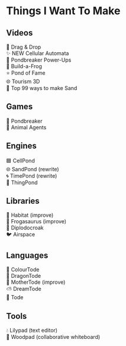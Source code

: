 # Things I Want To Make

## Videos
🐉 Drag & Drop<br>
✨ NEW Cellular Automata<br>
🤖 Pondbreaker Power-Ups<br>
🐸 Build-a-Frog<br>
⭐ Pond of Fame<br>
🌐 Tourism 3D<br>
🎩 Top 99 ways to make Sand<br>

## Games
🤖 Pondbreaker<br>
🚨 Animal Agents<br>

## Engines
🟦 CellPond<br>
🌐 SandPond (rewrite)<br>
🌀 TimePond (rewrite)<br>
💨 ThingPond<br>

## Libraries
🌱 Habitat (improve)<br>
🦖 Frogasaurus (improve)<br>
🦕 Diplodocroak<br>
🐦 Airspace<br>

## Languages
🌈 ColourTode<br>
🐉 DragonTode<br>
👑 MotherTode (improve)<br>
⛅ DreamTode<br>
🐸 Tode<br>

## Tools
💧 Lilypad (text editor)<br>
🌳 Woodpad (collaborative whiteboard)<br>
